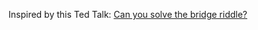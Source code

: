 Inspired by this Ted Talk: [Can you solve the bridge riddle?](https://www.youtube.com/watch?v=7yDmGnA8Hw0)

